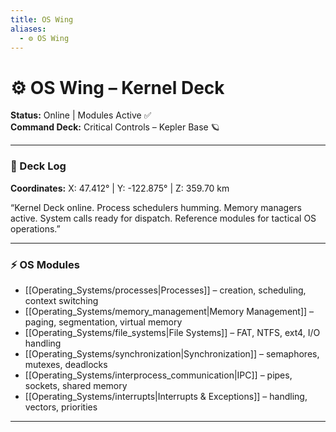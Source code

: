 ```yaml
---
title: OS Wing
aliases:
  - ⚙️ OS Wing
---
```


# ⚙️ OS Wing – Kernel Deck

**Status:** Online | Modules Active ✅  
**Command Deck:** Critical Controls – Kepler Base 🪐  

---

### 📝 Deck Log
**Coordinates:** X: 47.412° | Y: -122.875° | Z: 359.70 km  

“Kernel Deck online. Process schedulers humming. Memory managers active. System calls ready for dispatch. Reference modules for tactical OS operations.”

---

### ⚡ OS Modules

- [[Operating_Systems/processes|Processes]] – creation, scheduling, context switching  
- [[Operating_Systems/memory_management|Memory Management]] – paging, segmentation, virtual memory  
- [[Operating_Systems/file_systems|File Systems]] – FAT, NTFS, ext4, I/O handling  
- [[Operating_Systems/synchronization|Synchronization]] – semaphores, mutexes, deadlocks  
- [[Operating_Systems/interprocess_communication|IPC]] – pipes, sockets, shared memory  
- [[Operating_Systems/interrupts|Interrupts & Exceptions]] – handling, vectors, priorities  

---

